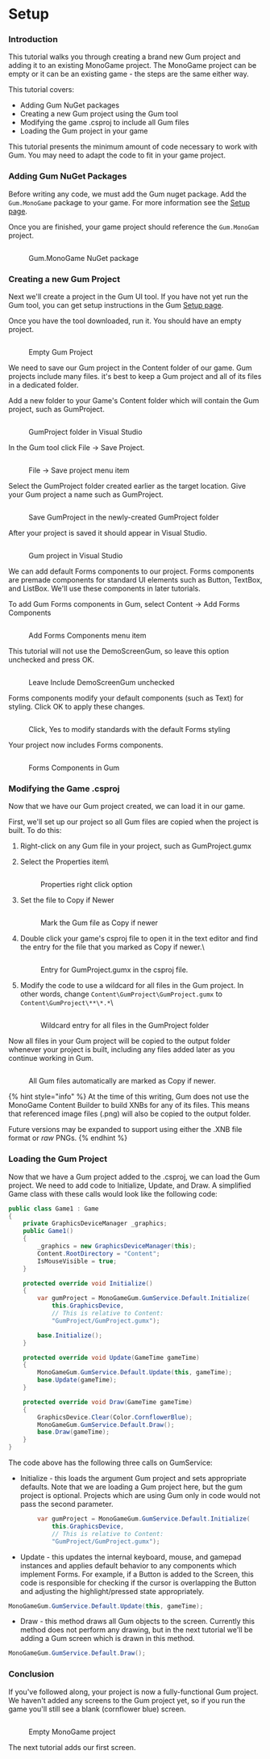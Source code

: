 # Setup

### Introduction

This tutorial walks you through creating a brand new Gum project and adding it to an existing MonoGame project. The MonoGame project can be empty or it can be an existing game - the steps are the same either way.

This tutorial covers:

* Adding Gum NuGet packages
* Creating a new Gum project using the Gum tool
* Modifying the game .csproj to include all Gum files
* Loading the Gum project in your game

This tutorial presents the minimum amount of code necessary to work with Gum. You may need to adapt the code to fit in your game project.

### Adding Gum NuGet Packages

Before writing any code, we must add the Gum nuget package. Add the `Gum.MonoGame` package to your game. For more information see the [Setup page](../../setup/).

Once you are finished, your game project should reference the `Gum.MonoGam` project.

<figure><img src="../../../../.gitbook/assets/image (1) (1) (1) (1) (1) (1) (1) (1) (1) (1) (1) (1) (1) (1) (1).png" alt=""><figcaption><p>Gum.MonoGame NuGet package</p></figcaption></figure>

### Creating a new Gum Project

Next we'll create a project in the Gum UI tool. If you have not yet run the Gum tool, you can get setup instructions in the Gum [Setup page](../../../../gum-tool/setup/).

Once you have the tool downloaded, run it. You should have an empty project.

<figure><img src="../../../../.gitbook/assets/image (1) (1) (1) (1) (1) (1) (1) (1) (1) (1) (1) (1) (1) (1) (1) (1).png" alt=""><figcaption><p>Empty Gum Project</p></figcaption></figure>

We need to save our Gum project in the Content folder of our game. Gum projects include many files. it's best to keep a Gum project and all of its files in a dedicated folder.

Add a new folder to your Game's Content folder which will contain the Gum project, such as GumProject.

<figure><img src="../../../../.gitbook/assets/image (2) (1) (1) (1) (1) (1) (1) (1) (1) (1) (1).png" alt=""><figcaption><p>GumProject folder in Visual Studio</p></figcaption></figure>

In the Gum tool click File -> Save Project.

<figure><img src="../../../../.gitbook/assets/image (3) (1) (1).png" alt=""><figcaption><p>File -> Save project menu item</p></figcaption></figure>

Select the GumProject folder created earlier as the target location. Give your Gum project a name such as GumProject.

<figure><img src="../../../../.gitbook/assets/image (4) (1) (1).png" alt=""><figcaption><p>Save GumProject in the newly-created GumProject folder</p></figcaption></figure>

After your project is saved it should appear in Visual Studio.

<figure><img src="../../../../.gitbook/assets/image (5) (1).png" alt=""><figcaption><p>Gum project in Visual Studio</p></figcaption></figure>

We can add default Forms components to our project. Forms components are premade components for standard UI elements such as Button, TextBox, and ListBox. We'll use these components in later tutorials.

To add Gum Forms components in Gum, select Content -> Add Forms Components

<figure><img src="../../../../.gitbook/assets/image (6) (1).png" alt=""><figcaption><p>Add Forms Components menu item</p></figcaption></figure>

This tutorial will not use the DemoScreenGum, so leave this option unchecked and press OK.

<figure><img src="../../../../.gitbook/assets/image (7) (1).png" alt=""><figcaption><p>Leave Include DemoScreenGum unchecked</p></figcaption></figure>

Forms components modify your default components (such as Text) for styling. Click OK to apply these changes.

<figure><img src="../../../../.gitbook/assets/image (10).png" alt=""><figcaption><p>Click, Yes to modify standards with the default Forms styling</p></figcaption></figure>

Your project now includes Forms components.

<figure><img src="../../../../.gitbook/assets/image (8) (1).png" alt=""><figcaption><p>Forms Components in Gum</p></figcaption></figure>

### Modifying the Game .csproj

Now that we have our Gum project created, we can load it in our game.

First, we'll set up our project so all Gum files are copied when the project is built. To do this:

1. Right-click on any Gum file in your project, such as GumProject.gumx
2.  Select the Properties item\


    <figure><img src="../../../../.gitbook/assets/image (11).png" alt=""><figcaption><p>Properties right click option</p></figcaption></figure>
3.  Set the file to Copy if Newer

    <figure><img src="../../../../.gitbook/assets/image (12).png" alt=""><figcaption><p>Mark the Gum file as Copy if newer</p></figcaption></figure>
4.  Double click your game's csproj file to open it in the text editor and find the entry for the file that you marked as Copy if newer.\


    <figure><img src="../../../../.gitbook/assets/image (13).png" alt=""><figcaption><p>Entry for GumProject.gumx in the csproj file.</p></figcaption></figure>
5.  Modify the code to use a wildcard for all files in the Gum project. In other words, change `Content\GumProject\GumProject.gumx` to `Content\GumProject\**\*.*`\


    <figure><img src="../../../../.gitbook/assets/image (14).png" alt=""><figcaption><p>Wildcard entry for all files in the GumProject folder</p></figcaption></figure>

Now all files in your Gum project will be copied to the output folder whenever your project is built, including any files added later as you continue working in Gum.

<figure><img src="../../../../.gitbook/assets/image (15).png" alt=""><figcaption><p>All Gum files automatically are marked as Copy if newer.</p></figcaption></figure>

{% hint style="info" %}
At the time of this writing, Gum does not use the MonoGame Content Builder to build XNBs for any of its files. This means that referenced image files (.png) will also be copied to the output folder.

Future versions may be expanded to support using either the .XNB file format or _raw_ PNGs.
{% endhint %}

### Loading the Gum Project

Now that we have a Gum project added to the .csproj, we can load the Gum project. We need to add code to Initialize, Update, and Draw. A simplified Game class with these calls would look like the following code:

```csharp
public class Game1 : Game
{
    private GraphicsDeviceManager _graphics;
    public Game1()
    {
        _graphics = new GraphicsDeviceManager(this);
        Content.RootDirectory = "Content";
        IsMouseVisible = true;
    }

    protected override void Initialize()
    {
        var gumProject = MonoGameGum.GumService.Default.Initialize(
            this.GraphicsDevice,
            // This is relative to Content:
            "GumProject/GumProject.gumx");

        base.Initialize();
    }

    protected override void Update(GameTime gameTime)
    {
        MonoGameGum.GumService.Default.Update(this, gameTime);
        base.Update(gameTime);
    }

    protected override void Draw(GameTime gameTime)
    {
        GraphicsDevice.Clear(Color.CornflowerBlue);
        MonoGameGum.GumService.Default.Draw();
        base.Draw(gameTime);
    }
}
```

The code above has the following three calls on GumService:

* Initialize - this loads the argument Gum project and sets appropriate defaults. Note that we are loading a Gum project here, but the gum project is optional. Projects which are using Gum only in code would not pass the second parameter.

```csharp
        var gumProject = MonoGameGum.GumService.Default.Initialize(
            this.GraphicsDevice,
            // This is relative to Content:
            "GumProject/GumProject.gumx");
```

* Update - this updates the internal keyboard, mouse, and gamepad instances and applies default behavior to any components which implement Forms. For example, if a Button is added to the Screen, this code is responsible for checking if the cursor is overlapping the Button and adjusting the highlight/pressed state appropriately.

```csharp
MonoGameGum.GumService.Default.Update(this, gameTime);
```

* Draw - this method draws all Gum objects to the screen. Currently this method does not perform any drawing, but in the next tutorial we'll be adding a Gum screen which is drawn in this method.

```csharp
MonoGameGum.GumService.Default.Draw();
```

### Conclusion

If you've followed along, your project is now a fully-functional Gum project. We haven't added any screens to the Gum project yet, so if you run the game you'll still see a blank (cornflower blue) screen.

<figure><img src="../../../../.gitbook/assets/image (16).png" alt=""><figcaption><p>Empty MonoGame project</p></figcaption></figure>

The next tutorial adds our first screen.

